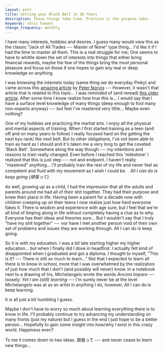 ```yaml
---
layout: post
title: Getting your Black Belt in 30 Years
description: These things take time. Practice is the purpose imho.
keywords: chris hamant
change_frequency: monthly
---
```


I have many interests, hobbies and desires. I guess many would view this as the classic "Jack of All Trades --- Master of None" type thing... I'd like it if I had the time to master all them. This is a real struggle for me; One seems to have to whittle down the set of interests into things that either bring financial rewards, maybe the few of the things bring the most personal pleasure and focus on those if one hopes to gain any real or deep knowledge on anything.

I was browsing the internets today (same thing we do everyday Pinky) and came across this [amazing article](http://norvig.com/chomsky.html) by [Peter Norvig](http://en.wikipedia.org/wiki/Peter_Norvig) --- However, it wasn't that article that is related to this topic... I was reminded of (and reread) [this older article](http://norvig.com/21-days.html). After some time I know realize how true this is... I would say that I have a surface level knowledge of many things (deep enough to fool many non-experts anyway) --- but feel I've mastered very little... Maybe even nothing?

One of my hobbies are practicing the martial arts. I enjoy all the physical and mental aspects of training. When I first started training as a teen (and off and on many years to follow) I really focused hard on the getting the next kyu rank/ the next belt. But to other obligations, I've not been able to train as hard as I should and it's taken me a very long to get the coveted 'Black Belt'. Somewhere along the way though --- my intentions and reasons to train really changed. Even before I reached this 'milestone' I realized that this is just step --- not and endpoint. I haven't really "mastered" anything... I'll probably train the rest of my life and never feel as competent and fluid with my movement as I wish I could be.　*All I can do is keep going (頑張って)*.

As well, growing up as a child, I had the impression that all the adults and parents around me had all of their shit together. They had their purpose and knew their place in life. Having been a parent for a decade now with children creeping up on their teens I now realize just how hard everyone fakes it. There is wisdom and experience with age sure, but I feel that we're all kind of limping along in life without completely having a clue as to why. Everyone has their ideas and theories sure... But I wouldn't say that I truly "have my shit together" --- nor have I met another person void of their own set of problems and issues they are working through. All I can do is keep going.

So it is with my education. I was a bit late starting higher my higher education... but when I finally did I dove in headfirst. I actually felt kind of disappointed when I graduated and got a diploma. I thought to myself, "This is it? --- There is still so much to learn..." Not that I expected to learn all there is to know in school, more that I was overwhelmed by the realization of just how much that I don't (and possibly will never) know. In a notebook next to a drawing of his, Michelangelo wrote the words *Ancora Imparo* --- loosely: *Yet I am (still) learning* --- I'm surely never be at the level Michelangelo was at as an artist in anything I do, however, All I can do is keep learning.

It is all just a bit humbling I guess.

Maybe I don't have to worry so much about learning everything there is to know in life. I'll probably continue to try advancing my understanding on many fronts (just my nature) but I guess in the end I just hope to be a better person... Hopefully to gain some insight into how/why I exist in this crazy world. Happiness even?

To me it comes down to two ideas. 頑張って --- and never cease to learn new things...